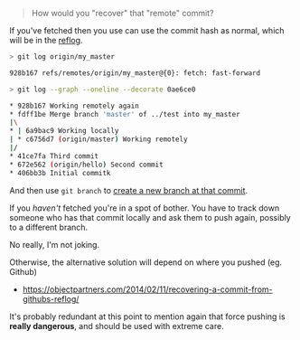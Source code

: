 > How would you "recover" that "remote" commit?

If you've fetched then you use can use the commit hash as normal,
which will be in the [reflog](../reflog.md).

```sh
> git log origin/my_master

928b167 refs/remotes/origin/my_master@{0}: fetch: fast-forward

> git log --graph --oneline --decorate 0ae6ce0

* 928b167 Working remotely again
* fdff1be Merge branch 'master' of ../test into my_master
|\
* | 6a9bac9 Working locally
| * c6756d7 (origin/master) Working remotely
|/
* 41ce7fa Third commit
* 672e562 (origin/hello) Second commit
* 406bb3b Initial commitk
```

And then use `git branch` to [create a new branch at that commit](reflog_recreate_branch.md).

If you _haven't_ fetched you're in a spot of bother.
You have to track down someone who has that commit locally and ask them to
push again, possibly to a different branch.

No really, I'm not joking.

Otherwise, the alternative solution will depend on where you pushed (eg. Github)

- https://objectpartners.com/2014/02/11/recovering-a-commit-from-githubs-reflog/

It's probably redundant at this point to mention again that
force pushing is **really dangerous**, and should be used with extreme care.
